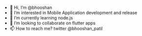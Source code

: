 - 👋 Hi, I’m @bhooshan
- 👀 I’m interested in Mobile Application development and release
- 🌱 I’m currently learning node.js
- 💞️ I’m looking to collaborate on flutter apps
- 📫 How to reach me? twitter @bhooshan_patil 

<!---
bhooshan-coditas/bhooshan-coditas is a ✨ special ✨ repository because its `README.md` (this file) appears on your GitHub profile.
You can click the Preview link to take a look at your changes.
--->
